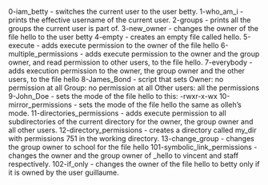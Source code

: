 0-iam_betty - switches the current user to the user betty.
1-who_am_i - prints the effective username of the current user.
2-groups - prints all the groups the current user is part of.
3-new_owner - changes the owner of the file hello to the user betty
4-empty -  creates an empty file called hello.
5-execute - adds execute permission to the owner of the file hello
6-multiple_permissions - adds execute permission to the owner and the group owner, and read permission to other users, to the file hello.
7-everybody - adds execution permission to the owner, the group owner and the other users, to the file hello
8-James_Bond - script that sets Owner: no permission at all Group: no permission at all Other users: all the permissions
9-John_Doe - sets the mode of the file hello to this: -rwxr-x-wx
10-mirror_permissions - sets the mode of the file hello the same as olleh’s mode.
11-directories_permissions - adds execute permission to all subdirectories of the current directory for the owner, the group owner and all other users.
12-directory_permissions - creates a directory called my_dir with permissions 751 in the working directory.
13-change_group - changes the group owner to school for the file hello
101-symbolic_link_permissions - changes the owner and the group owner of _hello to vincent and staff respectively.
102-if_only - changes the owner of the file hello to betty only if it is owned by the user guillaume.

